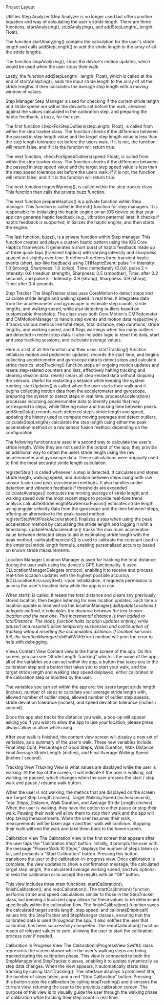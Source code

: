 Project Layout

Utilities
Step Analyzer
Step Analyzer is no longer used but offers another equation and way of calculating the user's stride length. There are three functions, startAnalyzing(), stopAnalyzing(), and addStepLength(_ length: Float). 

The function startAnalyzing() contains the calculation for the user's stride length and calls addStepLength() to add the stride length to the array of all the stride lengths. 

The function stopAnalyzing(), stops the device's motion updates, which would be used when the user stops their walk. 

Lastly, the function addStepLength(_ length: Float), which is called at the end of startAnalyzing(), adds the input stride length to the array of all the stride lengths. It then calculates the average step length with a moving window of values. 

Step Manager
Step Manager is used for checking if the current stride length and stride speed are within the deviants set before the walk, checked against the values calculated in the calibration step, and preparing the haptic feedback, a buzz, for the user. 

The first function checkForStepOutliers(stepLength: Float), is called from within the step tracker class. The function checks if the difference between the passed in step length value and the target step length value is less than the step length tolerance set before the users walk. If it is not, the function will return false, and if it is the function will return true. 

The next function, checkForSpeedOutliers(speed: Float), is called from within the step tracker class. The function checks if the difference between the passed in step speed value and the target step speed value is less than the step speed tolerance set before the users walk. If it is not, the function will return false, and if it is the function will return true. 

The next function triggerWarning(), is called within the step tracker class. This function then calls the private buzz function. 

The next function prepareHaptics() is a private function within Step manager. This function is called in the init() function for step managers. It is responsible for initializing the haptic engine on an iOS device so that your app can generate haptic feedback (e.g., vibration patterns) later. It checks if haptic feedback is supported, initializes the haptic engine, and then starts the engine. 

The last function, buzz(), is a private function within Step manager. This function creates and plays a custom haptic pattern using the iOS Core Haptics framework. It generates a short burst of haptic feedback made up of three quick taps (transient haptics) with varying intensity and sharpness, spaced out slightly over time. It defines It defines three transient haptic events (short, tap-like feedback) using CHHapticEvent: pulse 1 = Intensity: 1.0 (strong), Sharpness: 1.0 (crisp), Time: immediately (0.0s), pulse 2 = Intensity: 0.6 (medium strength), Sharpness: 0.5 (smoother), Time: after 0.2 seconds, and pulse 3 = Intensity: 0.9 (strong), Sharpness: 0.9 (sharp), Time: after 0.4 seconds. 

Step Tracker
The StepTracker class uses CoreMotion to detect steps and calculate stride length and walking speed in real time. It integrates data from the accelerometer and gyroscope to estimate step counts, stride lengths, and walking speed, while also detecting outliers based on customizable thresholds. The class uses both Core Motion's CMPedometer and CMMotionManager to handle step events and motion data respectively. It tracks various metrics like total steps, total distance, step durations, stride lengths, and walking speed, and it flags warnings when too many outliers are detected in recent step data. It also includes logic to reset the data, start and stop tracking sessions, and calculate average values.

Here is a list of all the function and their uses:
startTracking() function initializes motion and pedometer updates, records the start time, and begins collecting accelerometer and gyroscope data to detect steps and calculate stride metrics. 
stopTracking() function stops all ongoing motion updates and resets step-related counters and lists, effectively halting tracking and clearing session data.
reset() clears all step-related data without stopping the sensors. Useful for restarting a session while keeping the system running.
startUpdates() is called when the user starts their walk and it begins collecting motion data from the accelerometer and gyroscope, preparing the system to detect steps in real time.
processAcceleration() processes incoming accelerometer data to identify peaks that may correspond to steps, while filtering noise and tracking time between peaks.
addStepData() records each detected step’s stride length and speed, updating the history used to compute moving averages and detect outliers.
calculateStepLength() calculates the step length using either the peak acceleration method or a raw sensor fusion method, depending on the configuration

The following functions are used in a second way to calculate the user's stride length. While they are not used in the output of the app, they provide an additional way to obtain the users stride length using the raw accelerometer and gyroscope data. These calculations were originally used to find the most accurate stride length calculation. 

registerStep() is called whenever a step is detected. It calculates and stores stride length, walking speed, and duration between steps using both raw sensor fusion and peak acceleration methods. It also handles outlier detection and vibration feedback if thresholds are exceeded
calculateAverages() computes the moving average of stride length and walking speed over the most recent steps to provide real-time trend analysis
calculateStrideLengthRawSensorFusion() estimates stride length using angular velocity data from the gyroscope and the time between steps, offering an alternative to the peak-based method.
registerStepWithPeakAcceleration() finalizes a step when using the peak acceleration method by calculating the stride length and logging it with a timestamp.
updatePeakAcceleration() tracks the maximum acceleration value between detected steps to aid in estimating stride length with the peak method.
calibrateEmpiricalK() is used to calibrate the constant used in the empirical stride length formula, enabling personalized accuracy based on known stride measurements.

Location Manager
Location Manager is used for tracking the total distance during the user walk using the device's GPS functionality. It used CLLocationManagerDelegate protocol, enabling it to receive and process real-time location updates with the highest possible accuracy (kCLLocationAccuracyBest). Upon initialization, it requests permission to access the user's location data while the app is in use. 

When start() is called, it resets the total distance and clears any previously stored location, then begins listening for new location updates. Each time a location update is received via the locationManager(_:didUpdateLocations:) delegate method, it calculates the distance between the last known location and the new one. This incremental distance is then added to totalDistance. The stop() function halts location updates entirely, while pause() and resume() allow temporary suspension and continuation of tracking without resetting the accumulated distance. If location services fail, the locationManager(_:didFailWithError:) method will print the error to help with debugging.

Views
Content View
Content view is the home screen of the app. On this screen, you can see “Stride Length Tracking” which is the name of the app, all of the variables you can set within the app, a button that takes you to the calibration step and a button that takes you to start your walk, and the target stride length and walking step speed displayed, either calibrated in the calibration step or inputted by the user.


The variables you can set within the app are: the users target stride length (inches), number of steps to calculate your average stride length with, allowed number of outlier steps, allowed number of outlier step speeds, stride deviation tolerance (inches), and speed deviation tolerance (inches / second).


Since the app also tracks the distance you walk, a pop-up will appear asking you if you want to allow the app to use your location, please press always allow or allow while using. 


After your walk is finished, the content view screen will display a new set of variables, as a summary of the user's walk. These new variables include: Final Step Cunt, Percentage of Good Steps, Walk Duration, Walk Distance, Final Average Stride Length (inches), and Final Average Walking Speed (inches / second).  


Tracking View 
Tracking View is what values are displayed while the user is walking. At the top of the screen, it will indicate if the user is walking, not walking, or paused, which changes when the user presses the start / stop walk and pause / resume walk button. 

When the user is not walking, the metrics that are displayed on the screen are Target Step Length (inches), Target Walking Speed (inches/second), Total Steps, Distance, Walk Duration, and Average Stride Length (inches). When the user is walking, they have the option to either pause or stop their walk. Pausing their walk will allow them to stop their walk and the app will stop taking measurements. When the user resumes their walk, measurements will be taken again and their walk will continue. Stopping their walk will end the walk and take them back to the home screen. 


Calibration View
The Calibration View is the first screen that appears after the user taps the "Calibration Step" button. Initially, it prompts the user with the message “Please Walk 10 Steps,” displays the number of steps taken so far, and presents a "Start Calibration" button. Pressing this button transitions the user to the calibration-in-progress view. Once calibration is complete, the view updates to show a confirmation message, the calculated target step length, the calculated average walking speed, and two options: to redo the calibration or to accept the results with an “OK” button. 


This view includes three main functions: startCalibration(), finishCalibration(), and redoCalibration(). The startCalibration() function performs stride and speed calculations similar to those in the StepTracker class, but keeping a localized copy allows for these values to be determined specifically within the calibration flow. The finishCalibration() function saves the calculated target stride length, step speed, and calibrateEmpiricalK values into the StepTracker and StepManager classes, ensuring that the calibrated data is used throughout the app. It also notifies the user that calibration has been successfully completed. The redoCalibration() function resets all relevant values to zero, allowing the user to start the calibration process over if needed. 


Calibration In Progress View
The CalibrationInProgressView SwiftUI class represents the screen shown while the user's walking steps are being tracked during the calibration phase. This view is connected to both the StepManager and StepTracker classes, enabling it to update dynamically as step data changes. When the view appears, it automatically starts step tracking by calling startTracking(). The interface displays a prominent title, the number of steps taken, and a red “Stop Calibration” button. Pressing this button stops the calibration by calling stopTracking() and dismisses the current view, returning the user to the previous calibration screen. The purpose of this view is to visually guide the user through the walking phase of calibration while tracking their step count in real time. 
